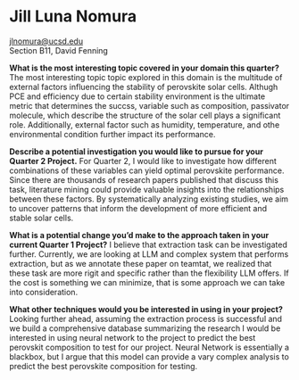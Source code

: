 # Jill Luna Nomura
jlnomura@ucsd.edu
<br>Section B11, David Fenning

**What is the most interesting topic covered in your domain this quarter?**
<br> The most interesting topic topic explored in this domain is the multitude of external factors influencing the stability of perovskite solar cells. Althugh PCE and efficiency due to certain stability environment is the ultimate metric that determines the succss, variable such as composition, passivator molecule, which describe the structure of the solar cell plays a significant role. Additionally, external factor such as humidity, temperature, and othe environmental condition further impact its performance.

**Describe a potential investigation you would like to pursue for your Quarter 2 Project.**
For Quarter 2, I would like to investigate how different combinations of these variables can yield optimal perovskite performance. Since there are thousands of research papers published that discuss this task, literature mining could provide valuable insights into the relationships between these factors. By systematically analyzing existing studies, we aim to uncover patterns that inform the development of more efficient and stable solar cells.

**What is a potential change you’d make to the approach taken in your current Quarter 1 Project?**
I believe that extraction task can be investigated further. Currently, we are looking at LLM and complex system that performs extraction, but as we annotate these paper on teamtat, we realized that these task are more rigit and specific rather than the flexibility LLM offers. If the cost is something we can minimize, that is some approach we can take into consideration. 

**What other techniques would you be interested in using in your project?**
Looking further ahead, assuming the extraction process is successful and we build a comprehensive database summarizing the research I would be interested in using neural network to the project to predict the best perovskit composition to test for our project. Neural Network is essentially a blackbox, but I argue that this model can provide a vary complex analysis to predict the best perovskite composition for testing. 